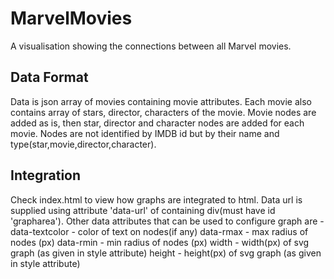 # MarvelMovies
A visualisation showing the connections between all Marvel movies.


## Data Format

Data is json array of movies containing movie attributes. Each movie also contains array
of stars, director, characters of the movie. Movie nodes are added as is, then star, director
and character nodes are added for each movie. Nodes are not identified by IMDB id but by
their name and type(star,movie,director,character).

## Integration
Check index.html to view how graphs are integrated to html. Data url is supplied
using attribute 'data-url' of containing div(must have id 'grapharea'). Other data attributes
that can be used to configure graph are -
data-textcolor   - color of text on nodes(if any)
data-rmax        - max radius of nodes (px)
data-rmin        - min radius of nodes (px)
width            - width(px) of svg graph (as given in style attribute)
height           - height(px) of svg graph (as given in style attribute)